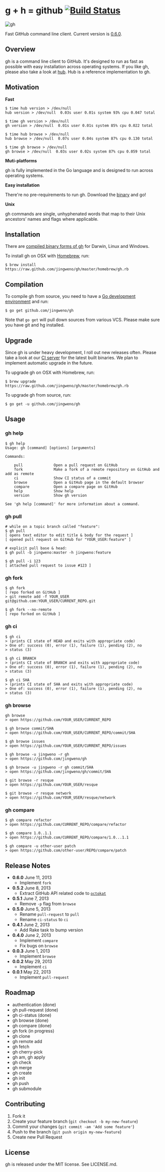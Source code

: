 # g + h = github [![Build Status](https://drone.io/github.com/jingweno/gh/status.png)](https://drone.io/github.com/jingweno/gh/latest)

![gh](http://owenou.com/gh/images/gangnamtocat.png)

Fast GitHub command line client. Current version is [0.6.0](https://drone.io/github.com/jingweno/gh/files).

## Overview

gh is a command line client to GitHub. It's designed to run as fast as possible with easy installation across operating systems.
If you like gh, please also take a look at [hub](https://github.com/defunkt/hub). Hub is a reference implementation to gh.

## Motivation

**Fast** 

    $ time hub version > /dev/null
    hub version > /dev/null  0.03s user 0.01s system 93% cpu 0.047 total

    $ time gh version > /dev/null
    gh version > /dev/null  0.01s user 0.01s system 85% cpu 0.022 total

    $ time hub browse > /dev/null
    hub browse > /dev/null  0.07s user 0.04s system 87% cpu 0.130 total

    $ time gh browse > /dev/null
    gh browse > /dev/null  0.03s user 0.02s system 87% cpu 0.059 total

**Muti-platforms**

gh is fully implemented in the Go language and is designed to run across operating systems.

**Easy installation**

There're no pre-requirements to run gh. Download the [binary](https://drone.io/github.com/jingweno/gh/files) and go!

**Unix**

gh commands are single, unhyphenated words that map to their Unix ancestors’ names and flags where applicable.

## Installation

There are [compiled binary forms of gh](https://drone.io/github.com/jingweno/gh/files) for Darwin, Linux and Windows.

To install gh on OSX with [Homebrew](https://github.com/mxcl/homebrew), run:

    $ brew install https://raw.github.com/jingweno/gh/master/homebrew/gh.rb

## Compilation

To compile gh from source, you need to have a [Go development environment](http://golang.org/doc/install) and run:

    $ go get github.com/jingweno/gh

Note that `go get` will pull down sources from various VCS.
Please make sure you have git and hg installed.

## Upgrade

Since gh is under heavy development, I roll out new releases often.
Please take a look at our [CI server](https://drone.io/github.com/jingweno/gh/files) for the latest built binaries.
We plan to implement automatic upgrade in the future.

To upgrade gh on OSX with Homebrew, run:

    $ brew upgrade https://raw.github.com/jingweno/gh/master/homebrew/gh.rb

To upgrade gh from source, run:

    $ go get -u github.com/jingweno/gh

## Usage

### gh help
    
    $ gh help
    Usage: gh [command] [options] [arguments]

    Commands:

        pull              Open a pull request on GitHub
        fork              Make a fork of a remote repository on GitHub and add as remote
        ci                Show CI status of a commit
        browse            Open a GitHub page in the default browser
        compare           Open a compare page on GitHub
        help              Show help
        version           Show gh version

    See 'gh help [command]' for more information about a command.

### gh pull

    # while on a topic branch called "feature":
    $ gh pull
    [ opens text editor to edit title & body for the request ]
    [ opened pull request on GitHub for "YOUR_USER:feature" ]

    # explicit pull base & head:
    $ gh pull -b jingweno:master -h jingweno:feature

    $ gh pull -i 123
    [ attached pull request to issue #123 ]

### gh fork

    $ gh fork
    [ repo forked on GitHub ]
    > git remote add -f YOUR_USER git@github.com:YOUR_USER/CURRENT_REPO.git

    $ gh fork --no-remote
    [ repo forked on GitHub ]

### gh ci

    $ gh ci
    > (prints CI state of HEAD and exits with appropriate code)
    > One of: success (0), error (1), failure (1), pending (2), no
    > status (3)

    $ gh ci BRANCH
    > (prints CI state of BRANCH and exits with appropriate code)
    > One of: success (0), error (1), failure (1), pending (2), no
    > status (3)

    $ gh ci SHA
    > (prints CI state of SHA and exits with appropriate code)
    > One of: success (0), error (1), failure (1), pending (2), no
    > status (3)

### gh browse

    gh browse
    > open https://github.com/YOUR_USER/CURRENT_REPO

    $ gh browse commit/SHA
    > open https://github.com/YOUR_USER/CURRENT_REPO/commit/SHA

    $ gh browse issues
    > open https://github.com/YOUR_USER/CURRENT_REPO/issues

    $ gh browse -u jingweno -r gh
    > open https://github.com/jingweno/gh

    $ gh browse -u jingweno -r gh commit/SHA
    > open https://github.com/jingweno/gh/commit/SHA

    $ git browse -r resque
    > open https://github.com/YOUR_USER/resque

    $ git browse -r resque network
    > open https://github.com/YOUR_USER/resque/network

### gh compare

    $ gh compare refactor
    > open https://github.com/CURRENT_REPO/compare/refactor

    $ gh compare 1.0..1.1
    > open https://github.com/CURRENT_REPO/compare/1.0...1.1

    $ gh compare -u other-user patch
    > open https://github.com/other-user/REPO/compare/patch

## Release Notes

* **0.6.0** June 11, 2013
  * Implement `fork`
* **0.5.2** June 8, 2013
  * Extract GitHub API related code to [`octokat`](https://github.com/jingweno/octokat)
* **0.5.1** June 7, 2013
  * Remove `-p` flag from `browse`
* **0.5.0** June 5, 2013
  * Rename `pull-request` to `pull`
  * Rename `ci-status` to `ci`
* **0.4.1** June 2, 2013
  * Add Rake task to bump version
* **0.4.0** June 2, 2013
  * Implement `compare`
  * Fix bugs on `browse`
* **0.0.3** June 1, 2013
  * Implement `browse`
* **0.0.2** May 29, 2013
  * Implement `ci`
* **0.0.1** May 22, 2013
  * Implement `pull-request`

## Roadmap

* authentication (done)
* gh pull-request (done)
* gh ci-status (done)
* gh browse (done)
* gh compare (done)
* gh fork (in progress)
* gh clone
* gh remote add
* gh fetch
* gh cherry-pick
* gh am, gh apply
* gh check
* gh merge
* gh create
* gh init
* gh push
* gh submodule

## Contributing

1. Fork it
2. Create your feature branch (`git checkout -b my-new-feature`)
3. Commit your changes (`git commit -am 'Add some feature'`)
4. Push to the branch (`git push origin my-new-feature`)
5. Create new Pull Request

## License

gh is released under the MIT license. See LICENSE.md.
